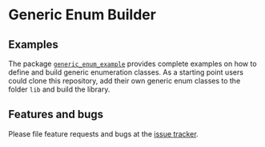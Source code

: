 # Generic Enum Builder

## Examples

The package [`generic_enum_example`][generic_enum_example] provides complete examples on how to define and build
generic enumeration classes. As a starting point users could clone this repository, add
their own generic enum classes to the folder `lib` and build the library.


## Features and bugs
Please file feature requests and bugs at the [issue tracker].

[issue tracker]: https://github.com/simphotonics/generic_enum/issues

[generic_enum_example]: https://github.com/simphotonics/generic_enum/tree/master/generic_enum_example
